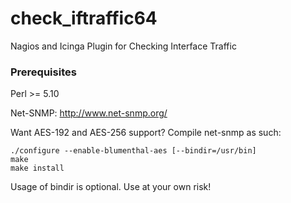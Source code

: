 # check_iftraffic64
Nagios and Icinga Plugin for Checking Interface Traffic

### Prerequisites

Perl >= 5.10

Net-SNMP: http://www.net-snmp.org/

Want AES-192 and AES-256 support?  Compile net-snmp as such:

```
./configure --enable-blumenthal-aes [--bindir=/usr/bin]
make
make install
```

Usage of bindir is optional.  Use at your own risk!
